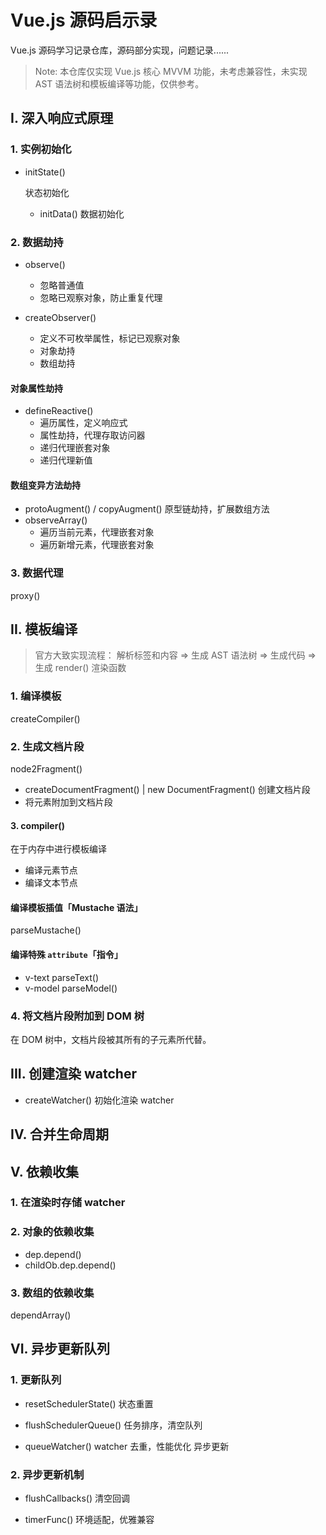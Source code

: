 # Vue.js 源码启示录

Vue.js 源码学习记录仓库，源码部分实现，问题记录......

> Note: 本仓库仅实现 Vue.js 核心 MVVM 功能，未考虑兼容性，未实现 AST 语法树和模板编译等功能，仅供参考。

## I. 深入响应式原理

### 1. 实例初始化

- initState()

  状态初始化

  - initData()
    数据初始化

### 2. 数据劫持

- observe()

  - 忽略普通值
  - 忽略已观察对象，防止重复代理

- createObserver()
  - 定义不可枚举属性，标记已观察对象
  - 对象劫持
  - 数组劫持

#### 对象属性劫持

- defineReactive()
  - 遍历属性，定义响应式
  - 属性劫持，代理存取访问器
  - 递归代理嵌套对象
  - 递归代理新值

#### 数组变异方法劫持

- protoAugment() / copyAugment()
  原型链劫持，扩展数组方法
- observeArray()
  - 遍历当前元素，代理嵌套对象
  - 遍历新增元素，代理嵌套对象

### 3. 数据代理

proxy()

## II. 模板编译

> 官方大致实现流程： 解析标签和内容 => 生成 AST 语法树 => 生成代码 => 生成 render() 渲染函数

### 1. 编译模板

createCompiler()

### 2. 生成文档片段

node2Fragment()

- createDocumentFragment() | new DocumentFragment()
  创建文档片段
- 将元素附加到文档片段

#### 3. compiler()

在于内存中进行模板编译

- 编译元素节点
- 编译文本节点

#### 编译模板插值「Mustache 语法」

parseMustache()

#### 编译特殊 `attribute`「指令」

- v-text
  parseText()
- v-model
  parseModel()

### 4. 将文档片段附加到 DOM 树

在 DOM 树中，文档片段被其所有的子元素所代替。

## III. 创建渲染 watcher

- createWatcher()
  初始化渲染 watcher

## IV. 合并生命周期

## V. 依赖收集

### 1. 在渲染时存储 watcher

### 2. 对象的依赖收集

- dep.depend()
- childOb.dep.depend()

### 3. 数组的依赖收集

dependArray()

## VI. 异步更新队列

### 1. 更新队列

- resetSchedulerState()
  状态重置

- flushSchedulerQueue()
  任务排序，清空队列

- queueWatcher()
  watcher 去重，性能优化
  异步更新

### 2. 异步更新机制

- flushCallbacks()
  清空回调

- timerFunc()
  环境适配，优雅兼容
